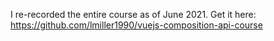 I re-recorded the entire course as of June 2021. Get it here: https://github.com/lmiller1990/vuejs-composition-api-course
